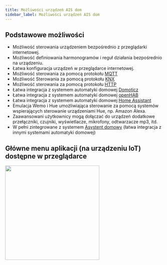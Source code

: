 ```yaml
---
title: Możliwości urządzeń AIS dom
sidebar_label: Możliwości urządzeń AIS dom
---
```


## Podstawowe możliwości

* Możliwość sterowania urządzeniem bezpośrednio z przeglądarki internetowej.
* Możliwość definiowania harmonogramów i reguł działania bezpośrednio na urządzeniu.
* Łatwa konfiguracja urządzeń w przeglądarce internetowej.
* Możliwość sterowania za pomocą protokołu [MQTT](https://pl.wikipedia.org/wiki/MQTT)
* Możliwość Sterowania za pomocą protokołu [KNX](https://pl.wikipedia.org/wiki/KNX)
* Możliwość sterowania za pomocą protokołu [HTTP](https://pl.wikipedia.org/wiki/GET_(metoda))
* Łatwa integracja z systemem automatyki domowej [Domoticz](http://www.domoticz.com/)
* Łatwa integracja z systemem automatyki domowej [openHAB](https://www.openhab.org/)
* Łatwa integracja z systemem automatyki domowej [Home Assistant](https://www.home-assistant.io)
* Emulacja Wemo i Hue umożliwiająca sterowanie za pomocą systemów wspierających sterowanie urządzeniami Hue, np. Amazon Alexa.
* Zaawansowani użytkownicy mogą dołączać do urządzeń dodatkowe przełączniki, czujniki, wyświetlacze, mikrofony, odtwarzacze mp3, itd.
* W pełni zintegrowane z systemem [Asystent domowy](/docs/ais_iot_add_to_gate) (łatwa integracja z innymi systemami automatyki domowej)


## Główne menu aplikacji (na urządzeniu IoT) dostępne w przeglądarce

<img src="/img/en/iot/iot_switch_app.png" width="300" align="center"/>
